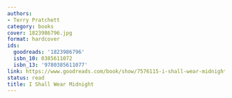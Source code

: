 ```yaml
---
authors:
- Terry Pratchett
category: books
cover: 1823986796.jpg
format: hardcover
ids:
  goodreads: '1823986796'
  isbn_10: 0385611072
  isbn_13: '9780385611077'
link: https://www.goodreads.com/book/show/7576115-i-shall-wear-midnight
status: read
title: I Shall Wear Midnight
---
```

